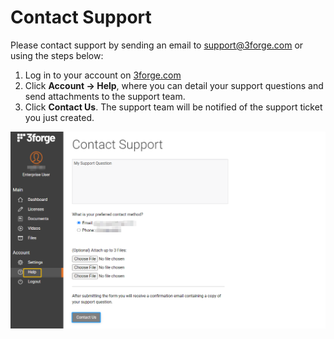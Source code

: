 # Contact Support

Please contact support by sending an email to [support@3forge.com](mailto:support@3forge.com) or using the steps below:

1. Log in to your account on [3forge.com](https://3forge.com/login.html)  
1. Click **Account -\> Help**, where you can detail your support questions and send attachments to the support team.  
1. Click **Contact Us**. The support team will be notified of the support ticket you just created.

![](resources/legacy_mediawiki/ContactSupport.png "ContactSupport.png")